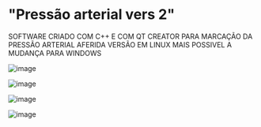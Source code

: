 # "Pressão arterial vers 2"
SOFTWARE CRIADO COM C++ E COM QT CREATOR PARA MARCAÇÃO DA PRESSÃO ARTERIAL AFERIDA
VERSÃO EM LINUX MAIS POSSIVEL A MUDANÇA PARA WINDOWS

![image](https://user-images.githubusercontent.com/70297459/216666981-adf9df89-f18c-4b1a-9421-06d128467cfd.png)

![image](https://user-images.githubusercontent.com/70297459/216681100-fb169bb1-52e5-480d-b0f1-85ceb02136c3.png)

![image](https://user-images.githubusercontent.com/70297459/216681217-61106cec-b163-4916-aeb0-e7d813146722.png)

![image](https://user-images.githubusercontent.com/70297459/216681303-a9e4ee6d-0724-49c8-97ce-f7b608b89f9f.png)
